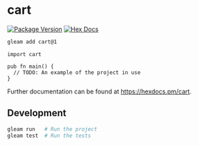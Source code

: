 # cart

[![Package Version](https://img.shields.io/hexpm/v/cart)](https://hex.pm/packages/cart)
[![Hex Docs](https://img.shields.io/badge/hex-docs-ffaff3)](https://hexdocs.pm/cart/)

```sh
gleam add cart@1
```
```gleam
import cart

pub fn main() {
  // TODO: An example of the project in use
}
```

Further documentation can be found at <https://hexdocs.pm/cart>.

## Development

```sh
gleam run   # Run the project
gleam test  # Run the tests
```
